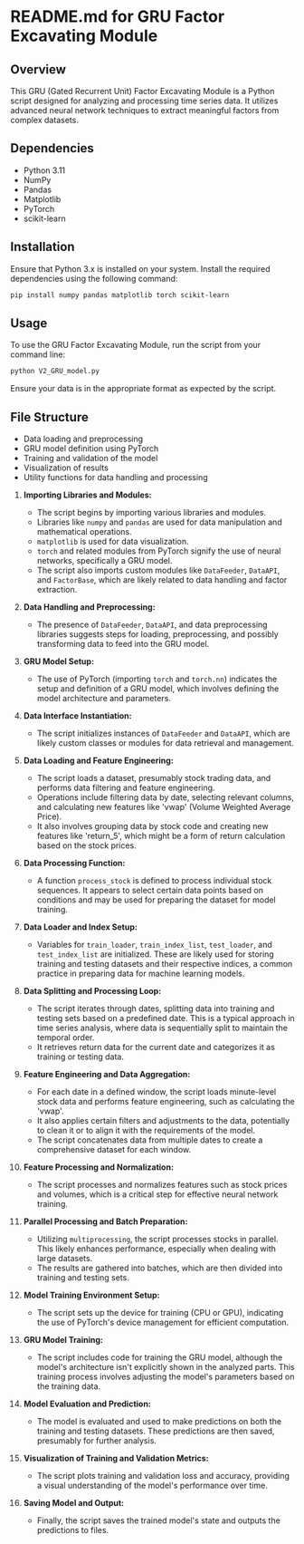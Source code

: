 # README.md for GRU Factor Excavating Module

## Overview
This GRU (Gated Recurrent Unit) Factor Excavating Module is a Python script designed for analyzing and processing time series data. It utilizes advanced neural network techniques to extract meaningful factors from complex datasets.

## Dependencies
- Python 3.11
- NumPy
- Pandas
- Matplotlib
- PyTorch
- scikit-learn

## Installation
Ensure that Python 3.x is installed on your system. Install the required dependencies using the following command:

```bash
pip install numpy pandas matplotlib torch scikit-learn
```

## Usage
To use the GRU Factor Excavating Module, run the script from your command line:

```bash
python V2_GRU_model.py
```

Ensure your data is in the appropriate format as expected by the script.

## File Structure
- Data loading and preprocessing
- GRU model definition using PyTorch
- Training and validation of the model
- Visualization of results
- Utility functions for data handling and processing


1. **Importing Libraries and Modules:**
   - The script begins by importing various libraries and modules.
   - Libraries like `numpy` and `pandas` are used for data manipulation and mathematical operations.
   - `matplotlib` is used for data visualization.
   - `torch` and related modules from PyTorch signify the use of neural networks, specifically a GRU model.
   - The script also imports custom modules like `DataFeeder`, `DataAPI`, and `FactorBase`, which are likely related to data handling and factor extraction.

2. **Data Handling and Preprocessing:**
   - The presence of `DataFeeder`, `DataAPI`, and data preprocessing libraries suggests steps for loading, preprocessing, and possibly transforming data to feed into the GRU model.

3. **GRU Model Setup:**
   - The use of PyTorch (importing `torch` and `torch.nn`) indicates the setup and definition of a GRU model, which involves defining the model architecture and parameters.

4. **Data Interface Instantiation:**
   - The script initializes instances of `DataFeeder` and `DataAPI`, which are likely custom classes or modules for data retrieval and management.

5. **Data Loading and Feature Engineering:**
   - The script loads a dataset, presumably stock trading data, and performs data filtering and feature engineering.
   - Operations include filtering data by date, selecting relevant columns, and calculating new features like 'vwap' (Volume Weighted Average Price).
   - It also involves grouping data by stock code and creating new features like 'return_5', which might be a form of return calculation based on the stock prices.

6. **Data Processing Function:**
   - A function `process_stock` is defined to process individual stock sequences. It appears to select certain data points based on conditions and may be used for preparing the dataset for model training.

7. **Data Loader and Index Setup:**
   - Variables for `train_loader`, `train_index_list`, `test_loader`, and `test_index_list` are initialized. These are likely used for storing training and testing datasets and their respective indices, a common practice in preparing data for machine learning models.

8. **Data Splitting and Processing Loop:**
   - The script iterates through dates, splitting data into training and testing sets based on a predefined date. This is a typical approach in time series analysis, where data is sequentially split to maintain the temporal order.
   - It retrieves return data for the current date and categorizes it as training or testing data.

9. **Feature Engineering and Data Aggregation:**
   - For each date in a defined window, the script loads minute-level stock data and performs feature engineering, such as calculating the 'vwap'.
   - It also applies certain filters and adjustments to the data, potentially to clean it or to align it with the requirements of the model.
   - The script concatenates data from multiple dates to create a comprehensive dataset for each window.

10. **Feature Processing and Normalization:**
    - The script processes and normalizes features such as stock prices and volumes, which is a critical step for effective neural network training.

11. **Parallel Processing and Batch Preparation:**
    - Utilizing `multiprocessing`, the script processes stocks in parallel. This likely enhances performance, especially when dealing with large datasets.
    - The results are gathered into batches, which are then divided into training and testing sets.

12. **Model Training Environment Setup:**
    - The script sets up the device for training (CPU or GPU), indicating the use of PyTorch's device management for efficient computation.

13. **GRU Model Training:**
    - The script includes code for training the GRU model, although the model's architecture isn't explicitly shown in the analyzed parts. This training process involves adjusting the model's parameters based on the training data.

14. **Model Evaluation and Prediction:**
    - The model is evaluated and used to make predictions on both the training and testing datasets. These predictions are then saved, presumably for further analysis.

15. **Visualization of Training and Validation Metrics:**
    - The script plots training and validation loss and accuracy, providing a visual understanding of the model's performance over time.

16. **Saving Model and Output:**
    - Finally, the script saves the trained model's state and outputs the predictions to files.
